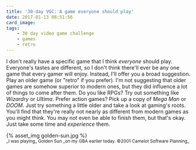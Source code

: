 ```yaml
---
title: '30-day VGC: A game everyone should play'
date: 2017-01-13 08:51:56
card_image:
tags:
    - 30 day video game challenge
    - games
    - retro
---
```

I don't really have a specific game that I think _everyone_ should play. Everyone's tastes are different, so I don't think there'll ever be any one game that every gamer will enjoy. Instead, I'll offer you a broad suggestion. Play an older game (or "retro" if you prefer). I'm not suggesting that older games are somehow superior to modern ones, but they did influence a lot of things to come after them. Do you like RPGs? Try out something like _Wizardry_ or _Ultima_. Prefer action games? Pick up a copy of _Mega Man_ or _DOOM_. Just try something a little older and take a look at gaming's roots. You'll find that they're really not nearly as different from modern games as you might think. You may not even be able to finish them, but that's okay. Just take some time and _experience_ them.

<p>{% asset_img golden-sun.jpg %}<br><small>_I was playing_ Golden Sun _on my GBA earlier today. ©2001 Camelot Software Planning_</small></p>